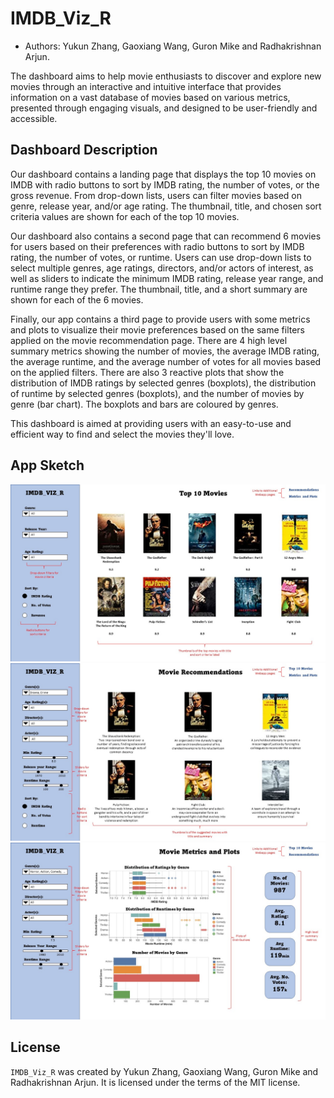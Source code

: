 # IMDB_Viz_R

* Authors: Yukun Zhang, Gaoxiang Wang, Guron Mike and Radhakrishnan Arjun.

The dashboard aims to help movie enthusiasts to discover and explore new movies through an interactive and intuitive interface that provides information on a vast database of movies based on various metrics, presented through engaging visuals, and designed to be user-friendly and accessible.

## Dashboard Description

Our dashboard contains a landing page that displays the top 10 movies on IMDB with radio buttons to sort by IMDB rating, the number of votes, or the gross revenue. From drop-down lists, users can filter movies based on genre, release year, and/or age rating. The thumbnail, title, and chosen sort criteria values are shown for each of the top 10 movies. 

Our dashboard also contains a second page that can recommend 6 movies for users based on their preferences with radio buttons to sort by IMDB rating, the number of votes, or runtime. Users can use drop-down lists to select multiple genres, age ratings, directors, and/or actors of interest, as well as sliders to indicate the minimum IMDB rating, release year range, and runtime range they prefer. The thumbnail, title, and a short summary are shown for each of the 6 movies.

Finally, our app contains a third page to provide users with some metrics and plots to visualize their movie preferences based on the same filters applied on the movie recommendation page.  There are 4 high level summary metrics showing the number of movies, the average IMDB rating, the average runtime, and the average number of votes for all movies based on the applied filters.  There are also 3 reactive plots that show the distribution of IMDB ratings by selected genres (boxplots), the distribution of runtime by selected genres (boxplots), and the number of movies by genre (bar chart). The boxplots and bars are coloured by genres.

This dashboard is aimed at providing users with an easy-to-use and efficient way to find and select the movies they'll love.


## App Sketch

<img src="images/Landing_Page.JPG"/>

<img src="images/Recommendations.JPG"/>

<img src="images/Metrics_Plots.JPG"/>

## License

`IMDB_Viz_R` was created by Yukun Zhang, Gaoxiang Wang, Guron Mike and Radhakrishnan Arjun. It is licensed under the terms of the MIT license.
